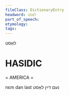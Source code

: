 ```yaml
---
fileClass: DictionaryEntry
headword: לאַסט
part_of_speech: 
etymology: 
tags: 
---
```

לאַסט

HASIDIC
=======
= AMERICA = 

nɛm dan last נעם דײַן לאַסט